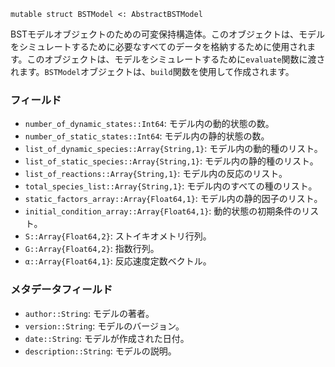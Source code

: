 ```
mutable struct BSTModel <: AbstractBSTModel
```

BSTモデルオブジェクトのための可変保持構造体。このオブジェクトは、モデルをシミュレートするために必要なすべてのデータを格納するために使用されます。このオブジェクトは、モデルをシミュレートするために`evaluate`関数に渡されます。`BSTModel`オブジェクトは、`build`関数を使用して作成されます。

### フィールド

  * `number_of_dynamic_states::Int64`: モデル内の動的状態の数。
  * `number_of_static_states::Int64`: モデル内の静的状態の数。
  * `list_of_dynamic_species::Array{String,1}`: モデル内の動的種のリスト。
  * `list_of_static_species::Array{String,1}`: モデル内の静的種のリスト。
  * `list_of_reactions::Array{String,1}`: モデル内の反応のリスト。
  * `total_species_list::Array{String,1}`: モデル内のすべての種のリスト。
  * `static_factors_array::Array{Float64,1}`: モデル内の静的因子のリスト。
  * `initial_condition_array::Array{Float64,1}`: 動的状態の初期条件のリスト。
  * `S::Array{Float64,2}`: ストイキオメトリ行列。
  * `G::Array{Float64,2}`: 指数行列。
  * `α::Array{Float64,1}`: 反応速度定数ベクトル。

### メタデータフィールド

  * `author::String`: モデルの著者。
  * `version::String`: モデルのバージョン。
  * `date::String`: モデルが作成された日付。
  * `description::String`: モデルの説明。
